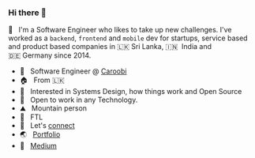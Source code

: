 ### Hi there 👋

🔭 &nbsp; I'm a Software Engineer who likes to take up new challenges. I've worked as a `backend`, `frontend` and `mobile` dev for startups, service based and product based companies in 🇱🇰&nbsp;Sri Lanka, 🇮🇳 &nbsp;India and 🇩🇪&nbsp;Germany since 2014.
- 🚙 &nbsp; Software Engineer @ [Caroobi](http://caroobi.com/)
- 🏠 &nbsp; From 🇱🇰
- 📙 &nbsp; Interested in Systems Design, how things work and Open Source
- 📌 &nbsp; Open to work in any Technology.
- ⛰️ &nbsp; Mountain person
- 🚀 &nbsp; FTL
- 🤝 &nbsp; Let's [connect](https://www.linkedin.com/in/thecompiler/)
- 🌏 &nbsp; [Portfolio](https://www.dinushanka.me)
- 📕 &nbsp; [Medium](https://medium.com/@rama41222)
